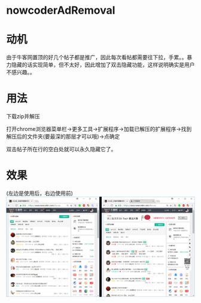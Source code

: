 # nowcoderAdRemoval

# 动机

由于牛客网置顶的好几个帖子都是推广，因此每次看帖都需要往下拉，手累。。暴力隐藏的话实现简单，但不太好，因此增加了双击隐藏功能，这样说明确实是用户不感兴趣。。

# 用法

下载zip并解压

打开chrome浏览器菜单栏->更多工具->扩展程序->加载已解压的扩展程序->找到解压后的文件夹(要最深的那层才可以哦)->点确定

双击帖子所在行的空白处就可以永久隐藏它了。

# 效果
(左边是使用后，右边使用前)
![](https://github.com/ztinpn/nowcoderAdRemoval/blob/master/cmp.jpg?raw=true)
